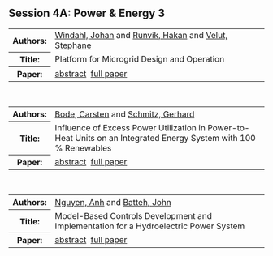 <h2>Session 4A: Power & Energy 3</h2>

<!-- Begin papers -->
<table>
<tr><th>Authors:</th><td>
<a href="../authors/author_260.html">Windahl, Johan</a> and 
<a href="../authors/author_205.html">Runvik, Hakan</a> and 
<a href="../authors/author_249.html">Velut, Stephane</a>
</td></tr>
<tr><th>Title:  </th><td>Platform for Microgrid Design and Operation</td></tr>
<tr><th>Paper:  </th><td><a href="../abstracts/Modelica2019abstract4A1.pdf">abstract</a>&nbsp;&nbsp;<a href="../papers/Modelica2019paper4A1.pdf">full paper</a></td></tr>
</table>
<br>
<table>
<tr><th>Authors:</th><td>
<a href="../authors/author_026.html">Bode, Carsten</a> and 
<a href="../authors/author_211.html">Schmitz, Gerhard</a>
</td></tr>
<tr><th>Title:  </th><td>Influence of Excess Power Utilization in Power-to-Heat Units on an Integrated Energy System with 100 % Renewables</td></tr>
<tr><th>Paper:  </th><td><a href="../abstracts/Modelica2019abstract4A2.pdf">abstract</a>&nbsp;&nbsp;<a href="../papers/Modelica2019paper4A2.pdf">full paper</a></td></tr>
</table>
<br>
<table>
<tr><th>Authors:</th><td>
<a href="../authors/author_176.html">Nguyen, Anh</a> and 
<a href="../authors/author_013.html">Batteh, John</a>
</td></tr>
<tr><th>Title:  </th><td>Model-Based Controls Development and Implementation for a Hydroelectric Power System</td></tr>
<tr><th>Paper:  </th><td><a href="../abstracts/Modelica2019abstract4A3.pdf">abstract</a>&nbsp;&nbsp;<a href="../papers/Modelica2019paper4A3.pdf">full paper</a></td></tr>
</table>
<br>
<!-- End papers -->